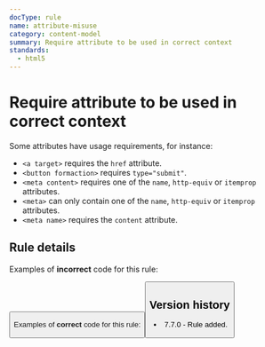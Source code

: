```yaml
---
docType: rule
name: attribute-misuse
category: content-model
summary: Require attribute to be used in correct context
standards:
  - html5
---
```


# Require attribute to be used in correct context

Some attributes have usage requirements, for instance:

- `<a target>` requires the `href` attribute.
- `<button formaction>` requires `type="submit"`.
- `<meta content>` requires one of the `name`, `http-equiv` or `itemprop` attributes.
- `<meta>` can only contain one of the `name`, `http-equiv` or `itemprop` attributes.
- `<meta name>` requires the `content` attribute.

## Rule details

Examples of **incorrect** code for this rule:

<validate name="incorrect" rules="attribute-misuse">
    <a target="_blank">
    <button type="button" formaction="post">
    <meta name=".." http-equiv="..">
</validate>

Examples of **correct** code for this rule:

<validate name="correct" rules="attribute-misuse">
    <a href=".." target="_blank">
    <button type="submit" formaction="post">
    <meta name=".." content="..">
    <meta http-equiv=".." content="..">
</validate>

## Version history

- 7.7.0 - Rule added.
